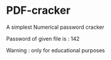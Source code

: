 # PDF-cracker
A simplest Numerical password cracker 

Password of given file is : 142

Warning : only for educational purposes 

